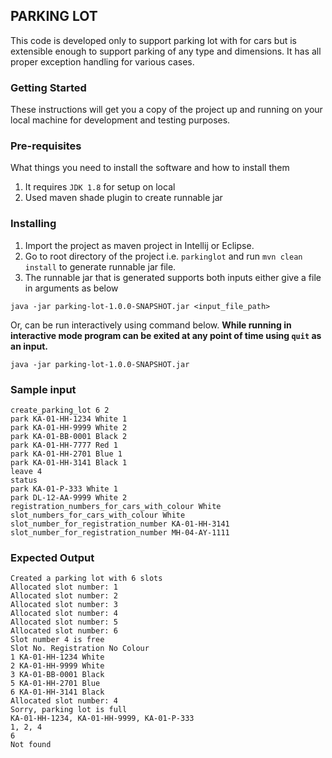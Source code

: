 ## PARKING LOT
This code is developed only to support parking lot with for cars but is extensible enough to support parking of any type and dimensions. 
It has all proper exception handling for various cases.

### Getting Started
These instructions will get you a copy of the project up and running on your local machine for development and testing purposes.

### Pre-requisites
What things you need to install the software and how to install them
1. It requires `JDK 1.8` for setup on local
2. Used maven shade plugin to create runnable jar


### Installing
1. Import the project as maven project in Intellij or Eclipse.
2. Go to root directory of the project i.e. `parkinglot` and run `mvn clean install` to generate runnable jar file.
3. The runnable jar that is generated supports both inputs either give a file in arguments as below

``
java -jar parking-lot-1.0.0-SNAPSHOT.jar <input_file_path>
``
 
   Or, can be run interactively using command below. **While running in interactive mode program can be exited at any point of time using `quit` as an input.**

``
java -jar parking-lot-1.0.0-SNAPSHOT.jar
``


### Sample input
```
create_parking_lot 6 2
park KA-01-HH-1234 White 1
park KA-01-HH-9999 White 2
park KA-01-BB-0001 Black 2
park KA-01-HH-7777 Red 1
park KA-01-HH-2701 Blue 1
park KA-01-HH-3141 Black 1
leave 4
status
park KA-01-P-333 White 1
park DL-12-AA-9999 White 2
registration_numbers_for_cars_with_colour White
slot_numbers_for_cars_with_colour White
slot_number_for_registration_number KA-01-HH-3141
slot_number_for_registration_number MH-04-AY-1111
```

### Expected Output

```
Created a parking lot with 6 slots
Allocated slot number: 1
Allocated slot number: 2
Allocated slot number: 3
Allocated slot number: 4
Allocated slot number: 5
Allocated slot number: 6
Slot number 4 is free
Slot No. Registration No Colour
1 KA-01-HH-1234 White
2 KA-01-HH-9999 White
3 KA-01-BB-0001 Black
5 KA-01-HH-2701 Blue
6 KA-01-HH-3141 Black
Allocated slot number: 4
Sorry, parking lot is full
KA-01-HH-1234, KA-01-HH-9999, KA-01-P-333
1, 2, 4
6
Not found
```